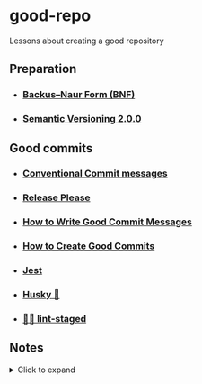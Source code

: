 # good-repo
Lessons about creating a good repository
## Preparation
* ### [Backus–Naur Form (BNF)](./docs/bnf)
* ### [Semantic Versioning 2.0.0](./docs/semver)
## Good commits
* ### [Conventional Commit messages](./docs/conventional-commits)
* ### [Release Please](./docs/release-please)
* ### [How to Write Good Commit Messages](./docs/good-commits.md#how-to-write-good-commit-messages)
* ### [How to Create Good Commits](./docs/good-commits.md#how-to-create-good-commits)
* ### [Jest](./docs/jest)
* ### [Husky 🐶](./docs/husky)
* ### [🚫💩 lint-staged](./docs/lint-staged.md)

## Notes
<details><summary>Click to expand</summary>
* [Turing award](https://en.wikipedia.org/wiki/Turing_Award)
